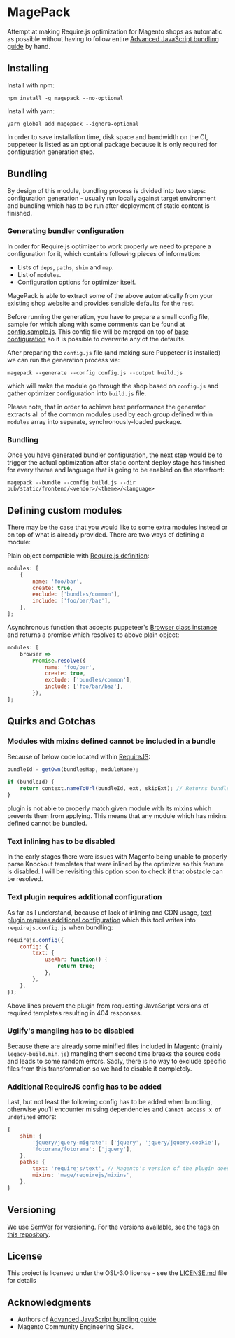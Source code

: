 # MagePack

Attempt at making Require.js optimization for Magento shops as automatic as possible without having to follow entire [Advanced JavaScript bundling guide](https://devdocs.magento.com/guides/v2.3/performance-best-practices/advanced-js-bundling.html) by hand.

## Installing

Install with npm:

```
npm install -g magepack --no-optional
```

Install with yarn:

```
yarn global add magepack --ignore-optional
```

In order to save installation time, disk space and bandwidth on the CI, puppeteer is listed as an optional package because it is only required for configuration generation step.

## Bundling

By design of this module, bundling process is divided into two steps: configuration generation - usually run locally against target environment and bundling which has to be run after deployment of static content is finished.

### Generating bundler configuration

In order for Require.js optimizer to work properly we need to prepare a configuration for it, which contains following pieces of information:

-   Lists of `deps`, `paths`, `shim` and `map`.
-   List of `modules`.
-   Configuration options for optimizer itself.

MagePack is able to extract some of the above automatically from your existing shop website and provides sensible defaults for the rest.

Before running the generation, you have to prepare a small config file, sample for which along with some comments can be found at [config.sample.js](https://github.com/magesuite/magepack/blob/master/config.sample.js). This config file will be merged on top of [base configuration](https://github.com/magesuite/magepack/blob/master/lib/baseConfig.js) so it is possible to overwrite any of the defaults.

After preparing the `config.js` file (and making sure Puppeteer is installed) we can run the generation process via:

```
magepack --generate --config config.js --output build.js
```

which will make the module go through the shop based on `config.js` and gather optimizer configuration into `build.js` file.

Please note, that in order to achieve best performance the generator extracts all of the common modules used by each group defined within `modules` array into separate, synchronously-loaded package.

### Bundling

Once you have generated bundler configuration, the next step would be to trigger the actual optimization after static content deploy stage has finished for every theme and language that is going to be enabled on the storefront:

```
magepack --bundle --config build.js --dir pub/static/frontend/<vendor>/<theme>/<language>
```

## Defining custom modules

There may be the case that you would like to some extra modules instead or on top of what is already provided. There are two ways of defining a module:

Plain object compatible with [Require.js definition](https://github.com/requirejs/r.js/blob/master/build/example.build.js#L355):

```javascript
modules: [
    {
        name: 'foo/bar',
        create: true,
        exclude: ['bundles/common'],
        include: ['foo/bar/baz'],
    },
];
```

Asynchronous function that accepts puppeteer's [Browser class instance](https://pptr.dev/#?product=Puppeteer&version=v1.16.0&show=api-class-browser) and returns a promise which resolves to above plain object:

```javascript
modules: [
    browser =>
        Promise.resolve({
            name: 'foo/bar',
            create: true,
            exclude: ['bundles/common'],
            include: ['foo/bar/baz'],
        }),
];
```

## Quirks and Gotchas

### Modules with mixins defined cannot be included in a bundle

Because of below code located within [RequireJS](https://github.com/requirejs/requirejs/blob/042628d72a9be906f9e79c8e1965439c2beb946b/require.js#L1634):

```javascript
bundleId = getOwn(bundlesMap, moduleName);

if (bundleId) {
    return context.nameToUrl(bundleId, ext, skipExt); // Returns bundle path instead of module path.
}
```

plugin is not able to properly match given module with its mixins which prevents them from applying. This means that any module which has mixins defined cannot be bundled.

### Text inlining has to be disabled

In the early stages there were issues with Magento being unable to properly parse Knockout templates that were inlined by the optimizer so this feature is disabled. I will be revisiting this option soon to check if that obstacle can be resolved.

### Text plugin requires additional configuration

As far as I understand, because of lack of inlining and CDN usage, [text plugin requires additional configuration](https://github.com/requirejs/text#xhr-restrictions) which this tool writes into `requirejs.config.js` when bundling:

```javascript
requirejs.config({
    config: {
        text: {
            useXhr: function() {
                return true;
            },
        },
    },
});
```

Above lines prevent the plugin from requesting JavaScript versions of required templates resulting in 404 responses.

### Uglify's mangling has to be disabled

Because there are already some minified files included in Magento (mainly `legacy-build.min.js`) mangling them second time breaks the source code and leads to some random errors. Sadly, there is no way to exclude specific files from this transformation so we had to disable it completely.

### Additional RequireJS config has to be added

Last, but not least the following config has to be added when bundling, otherwise you'll encounter missing dependencies and `Cannot access x of undefined` errors:

```javascript
{
    shim: {
        'jquery/jquery-migrate': ['jquery', 'jquery/jquery.cookie'],
        'fotorama/fotorama': ['jquery'],
    },
    paths: {
        text: 'requirejs/text', // Magento's version of the plugin doesn't support non-browser environment.
        mixins: 'mage/requirejs/mixins',
    },
}
```

## Versioning

We use [SemVer](http://semver.org/) for versioning. For the versions available, see the [tags on this repository](https://github.com/magesuite/magepack/tags).

## License

This project is licensed under the OSL-3.0 license - see the [LICENSE.md](LICENSE.md) file for details

## Acknowledgments

-   Authors of [Advanced JavaScript bundling guide](https://devdocs.magento.com/guides/v2.3/performance-best-practices/advanced-js-bundling.html)
-   Magento Community Engineering Slack.
